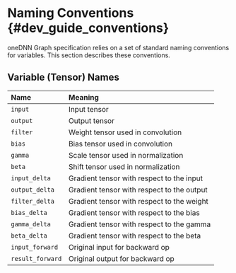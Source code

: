 # Naming Conventions {#dev_guide_conventions}

oneDNN Graph specification relies on a set of standard naming conventions for
variables. This section describes these conventions.

## Variable (Tensor) Names

| Name                    | Meaning
| :-                      | :-
| `input`                 | Input tensor
| `output`                | Output tensor
| `filter`                | Weight tensor used in convolution
| `bias`                  | Bias tensor used in convolution
| `gamma`                 | Scale tensor used in normalization
| `beta`                  | Shift tensor used in normalization
| `input_delta`           | Gradient tensor with respect to the input
| `output_delta`          | Gradient tensor with respect to the output
| `filter_delta`          | Gradient tensor with respect to the weight
| `bias_delta`            | Gradient tensor with respect to the bias
| `gamma_delta`           | Gradient tensor with respect to the gamma
| `beta_delta`            | Gradient tensor with respect to the beta
| `input_forward`         | Original input for backward op
| `result_forward`        | Original output for backward op
